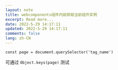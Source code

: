 ```yaml
---
layout: note
title: webcomponents组件内部获取当前组件实例
excerpt: Read more...
date: 2022-5-29 14:17:11
updated: 2022-5-29 14:17:11
comments: false
lang: zh-CN
---
```


`const page = document.querySelector('tag_name')`

可通过 `Object.keys(page)` 测试
  
